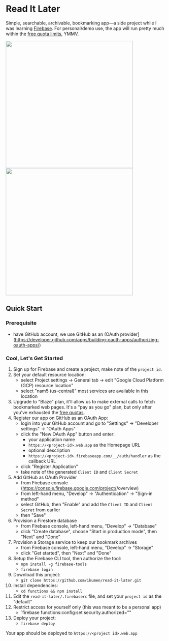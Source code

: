 # Read It Later
Simple, searchable, archivable, bookmarking app&mdash;a side project while I was learning [Firebase](//firebase.google.com). For personal/demo use, the app will run pretty much within the [free quota limits](https://firebase.google.com/docs/firestore/quotas#free-quota), YMMV.

<img src="https://i.imgur.com/Axe1j80.png" width="400"> <img src="https://i.imgur.com/DPcpxdA.png" width="400">

## Quick Start

### Prerequisite

* have GitHub account, we use GitHub as an (OAuth provider](https://developer.github.com/apps/building-oauth-apps/authorizing-oauth-apps/)

### Cool, Let's Get Started

1. Sign up for Firebase and create a project, make note of the `project id`.
1. Set your default resource location:
   * select Project settings -> General tab -> edit "Google Cloud Platform (GCP) resource location"
   * select "nam5 (us-central)" most services are available in this location
1. Upgrade to "Blaze" plan, it'll allow us to make external calls to fetch bookmarked web pages. It's a "pay as you go" plan, but only after you've exhausted the [free quotas](https://firebase.google.com/docs/firestore/quotas#free-quota).
1. Register our app on GitHub as an OAuth App:
   * login into your GitHub account and go to "Settings" -> "Developer settings" -> "OAuth Apps"
   * click the "New OAuth App" button and enter:
     - your application name
     - `https://<project-id>.web.app` as the Homepage URL
     - optional description
     - `https://<project-id>.firebaseapp.com/__/auth/handler` as the callback URL
   * click "Register Application"
   * take note of the generated `Client ID` and `Client Secret`
1. Add GitHub as OAuth Provider
   * from Firebase console (https://console.firebase.google.com/project/<project id>/overview)
   * from left-hand menu, "Develop" -> "Authentication" -> "Sign-in method"
   * select GitHub, then "Enable" and add the `Client ID` and `Client Secret` from earlier
   * then "Save"
1. Provision a Firestore database
   * from Firebase console, left-hand menu, "Develop" -> "Database" 
   * click "Create database", choose "Start in production mode", then "Next" and "Done"
1. Provision a Storage service to keep our bookmark archives
   * from Firebase console, left-hand menu, "Develop" -> "Storage"
   * click "Get started", then "Next" and "Done"
1. Setup the Firebase CLI tool, then authorize the tool:
   * `npm install -g firebase-tools`
   * `firebase login`
1. Download this project: 
   * `git clone https://github.com/ikumen/read-it-later.git`
1. Install dependencies:
   * `cd functions && npm install`
1. Edit the `read-it-later/.firebaserc` file, and set your `project id` as the "default"
1. Restrict access for yourself only (this was meant to be a personal app)
   * `firebase functions:config:set security.authorized="<your email used to sign into GitHub>"
1. Deploy your project:
   * `firebase deploy`

Your app should be deployed to `https://<project id>.web.app`
 
